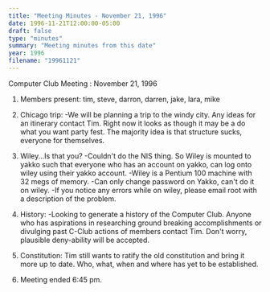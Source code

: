 ```yaml
---
title: "Meeting Minutes - November 21, 1996"
date: 1996-11-21T12:00:00-05:00
draft: false
type: "minutes"
summary: "Meeting minutes from this date"
year: 1996
filename: "19961121"
---
```


Computer Club Meeting :  November 21, 1996 </p><p>
1. Members present: tim, steve, darron, darren, jake, lara, mike </p><p>
2. Chicago trip: 	-We will be planning a trip to the windy city.  Any 	 ideas for an itinerary contact Tim. Right now it looks 	 as though it may be a do what you want party fest.  The  	 majority idea is that structure sucks, everyone for themselves. </p><p>
3. Wiley...Is that you? 	-Couldn't do the NIS thing. So Wiley is mounted to yakko such 	 that everyone who has an account on yakko, can log 	 onto wiley using their yakko account. 	-Wiley is a Pentium 100 machine with 32 megs of memory.  	-Can only change password on Yakko, can't do it on wiley. 	-If you notice any errors while on wiley, please email 	 root with a description of the problem. </p><p>
4. History: 	-Looking to generate a history of the Computer Club. 	 Anyone who has aspirations in researching ground 	 breaking accomplishments or divulging past  	 C-Club actions of members contact Tim.  Don't worry, 	 plausible deny-ability will be accepted. </p><p>
5. Constitution: 	Tim still wants to ratify the old constitution and  	bring it more up to date.  Who, what, when and where 	has yet to be established. </p><p>
6. Meeting ended 6:45 pm. </p><p>
</p><p>
</p>
